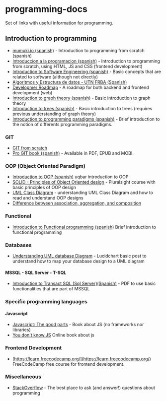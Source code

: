 # programming-docs
Set of links with useful information for programming.

## Introduction to programming

- [mumuki.io (spanish)](https://mumuki.io/central) - Introduction to programming from scratch (spanish)
- [Introduccion a la programacion (spanish)](https://platzi.com/cursos/programacion-basica/) - Introduction to programming from scratch, using HTML, JS and CSS (frontend development)
- [Introduction to Software Engineering (spanish)](https://platzi.com/clases/ingenieria/) - Basic concepts that are related to software (although not directly)
- [Algoritmos y Estructura de datos - UTN FRBA (Spanish)](https://droscarbruno.files.wordpress.com/2014/08/materialoficialayed_20141.pdf)
- [Developmer Roadmap](https://github.com/kamranahmedse/developer-roadmap) - A roadmap for both backend and frontend development (web)
- [Introduction to graph theory (spanish)](https://tinyurl.com/y5muspw3) - Basic introduction to graph theory
- [Introduction to trees (spanish)](https://tinyurl.com/y2vbecml) - Basic introduction to trees (requires previous understanding of graph theory)
- [Introduction to programming paradigms (spanish)](https://docs.google.com/document/d/1QP1ftd6jvAlVZOAsVPJ_1I0O7WW9MaIrn6zfW-iJdrY/edit) - Brief introduction to the notion of differents programming paradigms.

### GIT

- [GIT from scratch](https://www.gitfromscratch.com/index.html)
- [Pro GIT book (spanish)](https://git-scm.com/book/es/v2) - Available in PDF, EPUB and MOBI.

### OOP (Object Oriented Paradigm)

- [Introduction to OOP (spanish)](http://wiki.uqbar.org/wiki/articles/paradigma-de-objetos.html) uqbar introduction to OOP
- [SOLID - Principles of Object Oriented design](https://app.pluralsight.com/library/courses/principles-oo-design/table-of-contents) - Pluralsight course with basic principles of OOP design
- [UML Class Diagram](https://www.geeksforgeeks.org/unified-modeling-language-uml-class-diagrams/) - understanding UML Class Diagram and how to read and understand OOP designs
- [Difference between association, aggregation, and composition](https://stackoverflow.com/questions/885937/what-is-the-difference-between-association-aggregation-and-composition)

### Functional

- [Introduction to Functional programming (spanish)](http://wiki.uqbar.org/wiki/articles/paradigma-funcional.html) Brief introduction to functional programming

### Databases

- [Understanding UML database Diagram](https://www.lucidchart.com/pages/database-diagram/database-design#discovery__top) - Lucidchart basic post to understand how to map your database design to a UML diagram

#### MSSQL - SQL Server - T-SQL

- [Introduction to Transact SQL (Sql Server)(Spanish)](https://tinyurl.com/y2dkwk6k) - PDF to use basic functionalities that are part of MSSQL 

### Specific programming languages

#### Javascript

- [Javascript: The good parts](https://7chan.org/pr/src/OReilly_JavaScript_The_Good_Parts_May_2008.pdf) - Book about JS (no frameworks nor libraries)
- [You don't know JS](https://github.com/getify/You-Dont-Know-JS) Online book about js

### Frontend Development

- [https://learn.freecodecamp.org/](https://learn.freecodecamp.org/) FreeCodeCamp free course for frontend development.


### Miscellaneous

- [StackOverflow](https://stackoverflow.com/) - The best place to ask (and answer!) questions about programming